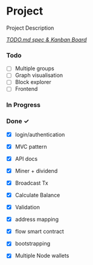 # Project

Project Description

<em>[TODO.md spec & Kanban Board](https://bit.ly/3fCwKfM)</em>

### Todo

- [ ] Multiple groups  
- [ ] Graph visualisation  
- [ ] Block explorer  
- [ ] Frontend  

### In Progress


### Done ✓

- [x] login/authentication  
- [x] MVC pattern  
- [x] API docs  
- [x] Miner + dividend  
- [x] Broadcast Tx  
- [x] Calculate Balance  
- [x] Validation  
- [x] address mapping  
- [x] flow smart contract  
- [x] bootstrapping  
- [x] Multiple Node wallets  

